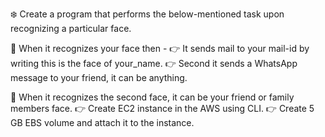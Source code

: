 ❄️ Create a program that performs the below-mentioned task upon recognizing a particular face.

📌 When it recognizes your face then -
👉 It sends mail to your mail-id by writing this is the face of your_name.
👉 Second it sends a WhatsApp message to your friend, it can be anything.

📌 When it recognizes the second face, it can be your friend or family members face.
👉 Create EC2 instance in the AWS using CLI.
👉 Create 5 GB EBS volume and attach it to the instance.